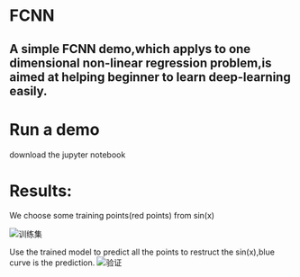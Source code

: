 # FCNN
## A simple FCNN demo,which applys to one dimensional non-linear regression problem,is aimed at helping beginner to learn deep-learning easily.

# Run a demo
download the jupyter notebook

# Results:
We choose some training points(red points) from sin(x)

![训练集](https://user-images.githubusercontent.com/89449763/195748509-c38ac681-155f-4535-ab52-2fb57cceea46.png)

Use the trained model to predict all the points to restruct the sin(x),blue curve is the prediction.
![验证](https://user-images.githubusercontent.com/89449763/195748520-3bfa37bb-1ed6-4a59-a6de-e55e9bda84ac.png)
